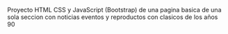 Proyecto HTML CSS y JavaScript (Bootstrap) de una pagina basica de una sola seccion con noticias eventos y reproductos con clasicos de los años 90

